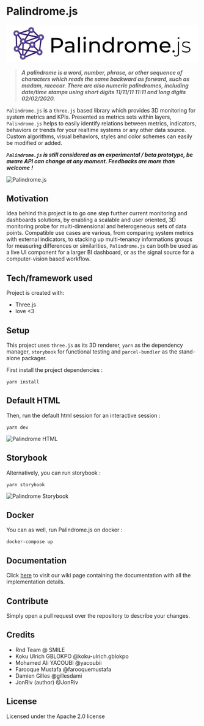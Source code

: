 # Palindrome.js

![Palindrome.js](dev/assets/img/Palindrome.js-logo-and-title.jpg "Palindrome.js")
> ***A palindrome is a word, number, phrase, or other sequence of characters which reads the same backward as forward,
such as madam, racecar. There are also numeric palindromes, including date/time stamps using short digits 11/11/11 11:11
and long digits 02/02/2020.***

```Palindrome.js``` is a ```three.js``` based library which provides 3D monitoring for system metrics and KPIs.
Presented as metrics sets within layers, ```Palindrome.js``` helps to easily identify relations between metrics,
indicators, behaviors or trends for your realtime systems or any other data source. Custom algorithms, visual behaviors,
styles and color schemes can easily be modified or added.

_**```Palindrome.js``` is still considered as an experimental / beta prototype, be aware API can change at any moment.
Feedbacks are more than welcome !**_

<p float="left">
<img alt="Palindrome.js" desc="Palindrome.js" title="Palindrome.js" src="dev/assets/img/palindromeExamplesV1.png" width="93%" >
</p>

## Motivation

Idea behind this project is to go one step further current monitoring and dashboards solutions, by enabling a scalable
and user oriented, 3D monitoring probe for multi-dimensional and heterogeneous sets of data points. Compatible use cases
are various, from comparing system metrics with external indicators, to stacking up multi-tenancy informations groups
for measuring differences or similarities, ```Palindrome.js``` can both be used as a live UI component for a larger BI
dashboard, or as the signal source for a computer-vision based workflow.

## Tech/framework used

Project is created with:

* Three.js
* love <3

## Setup

This project uses ```three.js``` as its 3D renderer, ```yarn``` as the dependency manager, ```storybook``` for
functional testing and ```parcel-bundler``` as the stand-alone packager.

First install the project dependencies :

```
yarn install
```

## Default HTML

Then, run the default html session for an interactive session :

```
yarn dev
```

<img alt="Palindrome HTML" desc="Palindrome HTML" title="Palindrome HTML" src="dev/assets/img/devEnv.png" width="93%">

## Storybook

Alternatively, you can run storybook :

```
yarn storybook
```

<img alt="Palindrome Storybook" desc="Palindrome Storybook" title="Palindrome Storybook" src="dev/assets/img/storybookPalindrome.png" width="93%">

## Docker

You can as well, run Palindrome.js on docker :

```
docker-compose up
```

## Documentation

Click [here](https://git.rnd.alterway.fr/overboard/palindrome.js/-/wikis/home) to visit our wiki page containing the
documentation with all the implementation details.

## Contribute

Simply open a pull request over the repository to describe your changes.

## Credits

- Rnd Team @ SMILE
- Koku Ulrich GBLOKPO @koku-ulrich.gblokpo
- Mohamed Ali YACOUBI @yacoubii
- Farooque Mustafa @farooquemustafa
- Damien Gilles @gillesdami
- JonRiv (author) @JonRiv

## License

Licensed under the Apache 2.0 license
